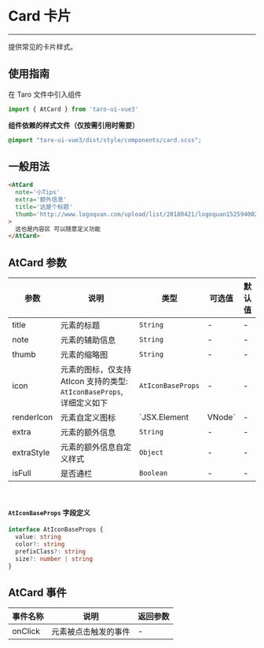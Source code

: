 # Card 卡片

---

提供常见的卡片样式。

## 使用指南

在 Taro 文件中引入组件


```typescript
import { AtCard } from 'taro-ui-vue3'
```


**组件依赖的样式文件（仅按需引用时需要）**


```scss
@import "taro-ui-vue3/dist/style/components/card.scss";
```


## 一般用法


```html
<AtCard
  note='小Tips'
  extra='额外信息'
  title='这是个标题'
  thumb='http://www.logoquan.com/upload/list/20180421/logoquan15259400209.PNG'
>
  这也是内容区 可以随意定义功能
</AtCard>
```


## AtCard 参数

| 参数   | 说明           | 类型    | 可选值 | 默认值 |
| ------ | -------------- | ------- | ------ | ------ |
| title  | 元素的标题     | `String`  | -      | -      |
| note   | 元素的辅助信息 | `String`  | -      | -      |
| thumb  | 元素的缩略图   | `String`  | -      | -      |
| icon  | 元素的图标，仅支持 AtIcon 支持的类型: `AtIconBaseProps`, 详细定义如下  | `AtIconBaseProps`  | -      | -      |
| renderIcon | 元素自定义图标 | `JSX.Element | VNode` | - | - |  
| extra  | 元素的额外信息 | `String`  | -      | -      |
| extraStyle | 元素的额外信息自定义样式 | `Object` | - | - |
| isFull | 是否通栏       | `Boolean` | -      | -      |

<br>

#### `AtIconBaseProps` 字段定义

```ts
interface AtIconBaseProps {
  value: string
  color?: string
  prefixClass?: string
  size?: number | string
}
```


## AtCard 事件

| 事件名称 | 说明                 | 返回参数 |
| -------- | -------------------- | -------- |
| onClick  | 元素被点击触发的事件 | -        |
